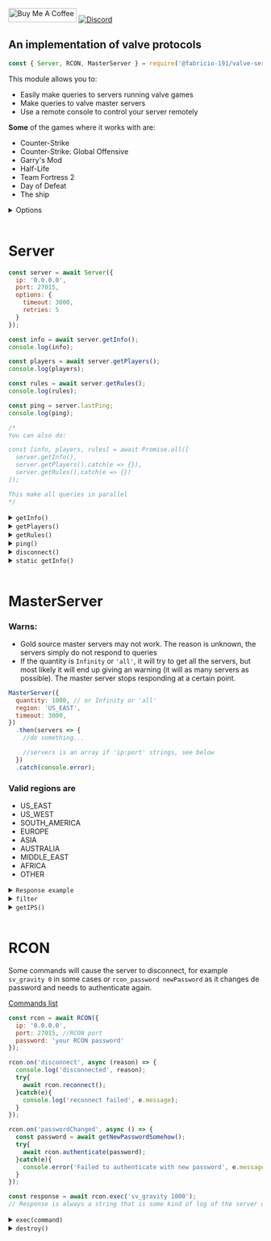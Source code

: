 <a href="https://www.buymeacoffee.com/Fabricio191" target="_blank"><img src="https://cdn.buymeacoffee.com/buttons/default-orange.png" alt="Buy Me A Coffee" height="28" width="135"></a>
[![Discord](https://img.shields.io/discord/555535212461948936?style=for-the-badge&color=7289da)](https://discord.gg/zrESMn6)  

## An implementation of valve protocols

```js
const { Server, RCON, MasterServer } = require('@fabricio-191/valve-server-query');
```

This module allows you to: 
* Easily make queries to servers running valve games
* Make queries to valve master servers
* Use a remote console to control your server remotely

**Some** of the games where it works with are:

* Counter-Strike
* Counter-Strike: Global Offensive
* Garry's Mod
* Half-Life
* Team Fortress 2
* Day of Defeat
* The ship

<details>
<summary>Options</summary>
</br>

These are the default values

```js
{
  ip: 'localhost', //in MasterServer is 'hl2master.steampowered.com'
  port: 27015, //in MasterServer is 27011
  
  timeout: 2000,
  debug: false,
  enableWarns: true,

  //RCON
  password: 'The RCON password', // hasn't a default value
  
  //Master server
  quantity: 200,
  region: 'OTHER',
}
```
</br>
</details>
</br>

# Server

```js
const server = await Server({
  ip: '0.0.0.0',
  port: 27015,
  options: {
    timeout: 3000,
    retries: 5
  }
});

const info = await server.getInfo();
console.log(info);

const players = await server.getPlayers();
console.log(players);

const rules = await server.getRules();
console.log(rules);

const ping = server.lastPing;
console.log(ping);

/*
You can also do:

const [info, players, rules] = await Promise.all([
  server.getInfo(),
  server.getPlayers().catch(e => {}),
  server.getRules().catch(e => {})
]);

This make all queries in parallel
*/
```

<details>
<summary><code>getInfo()</code></summary>
</br>

Performs an [A2S_INFO](https://developer.valvesoftware.com/wiki/Server_queries#A2S_INFO) query to the server

```js
server.getInfo()
  .then(info => {
    console.log(info);
  })
  .catch(err => {
    //...
  });
```

Info can be something like this:

```js
{
  address: '192.223.30.25:27015',
  ping: 222,
  protocol: 17,
  goldSource: false,
  name: '[Raidboss] Private KZ/Climb [GOKZ |Global | VIP/Whitelist Only]',
  map: 'kz_frozen_go',
  folder: 'csgo',
  game: 'Counter-Strike: Global Offensive',
  appID: 730n,
  players: { online: 3, max: 10, bots: 0 },
  type: 'dedicated',
  OS: 'linux',
  visibility: 'public',
  VAC: true,
  version: '1.37.6.9',
  //data after this may not be present
  port: 27015,
  steamID: 85568392922144671n,
  tv: {
    port: 27020,
    name: 'RaidbossTV'
  },
  keywords: [
    'empty',     '5v5',
    'boss',    'casual',
    'climb',     'comp',
    'competitive', 'esea',
    'faceit',    'gloves',
    'knife',     'kreedz',
    'kz',      'ladder',
    'priz',    'pub',
    'pug',     'raid',
    'raidboss',  'rank',
    'ranks',     'st'
  ],
  gameID: 730n
}
```
</br>
</details>

<details>
<summary><code>getPlayers()</code></summary>
</br>

Performs an [A2S_PLAYER](https://developer.valvesoftware.com/wiki/Server_queries#A2S_PLAYER) query to get the list of players in the server

Some servers may have disable this query (very rare).

```js
server.getPlayers()
  .then(players => {
    console.log(`There are ${players.length} in the server`);

    const list = players
      .sort((a, b) => b.timeOnline - a.timeOnline)
      .map((player, index) => `${index + 1}. ${player.name} ${player.timeOnline}`)
      .join('\n');

    console.log(list);
  })
  .catch(console.error);
```

> The `time` class has an personalized `toString()` and `@@toPrimitive()` methods

Example:

```js
[
  {
    index: 0,
    name: 'kritikal',
    score: 0,
    timeOnline: Time {
      hours: 0,
      minutes: 10,
      seconds: 25,
      start: 2021-03-20T02:46:28.267Z, //Date
      raw: 625.2186279296875
    }
  },
  {
    index: 0,
    name: 'dmx;',
    score: 0,
    timeOnline: Time {
      hours: 0,
      minutes: 10,
      seconds: 25,
      start: 2021-03-20T02:46:28.267Z,
      raw: 625.0791625976562
    }
  },
  {
    index: 0,
    name: 'fenakz',
    score: 0,
    timeOnline: Time {
      hours: 0,
      minutes: 10,
      seconds: 21,
      start: 2021-03-20T02:46:28.271Z,
      raw: 621.9488525390625
    }
  },
  {
    index: 0,
    name: '[JC] Master-cba',
    score: 0,
    timeOnline: Time {
      hours: 0,
      minutes: 10,
      seconds: 15,
      start: 2021-03-20T02:46:28.278Z,
      raw: 615.4395751953125
    }
  },
  {
    index: 0,
    name: 'sAIONARAH34! [pw] ⚓✵♣',
    score: 1,
    timeOnline: Time {
      hours: 0,
      minutes: 10,
      seconds: 1,
      start: 2021-03-20T02:46:28.292Z,
      raw: 601.7681274414062
    }
  },
  {
    index: 0,
    name: 'INFRA-',
    score: 0,
    timeOnline: Time {
      hours: 0,
      minutes: 9,
      seconds: 50,
      start: 2021-03-20T02:46:28.303Z,
      raw: 590.30859375
    }
  },
  {
    index: 0,
    name: 'Agente86',
    score: 1,
    timeOnline: Time {
      hours: 0,
      minutes: 9,
      seconds: 0,
      start: 2021-03-20T02:46:28.353Z,
      raw: 540.4190063476562
    }
  }
]
```

If the game is `The Ship` every player will have 2 extra properties `deaths` and `money`

</br>
</details>

<details>
<summary><code>getRules()</code></summary>
</br>

Makes an [A2S_RULES](https://developer.valvesoftware.com/wiki/Server_queries#A2S_RULES) query to the server

Some servers may have disable this query, so you should expect an error.

```js
server.getRules()
  .then(console.log)
  .catch(() => {});
```

The response can change a lot between servers

Example:

```js
{
  bot_quota: 0,
  coop: 0,
  cssdm_enabled: 0,
  cssdm_ffa_enabled: 0,
  cssdm_version: '2.1.6-dev',
  deathmatch: 1,
  decalfrequency: 10,
  gungame_enabled: 1,
  metamod_version: '1.10.7-devV',
  mp_allowNPCs: 1,
  mp_autocrosshair: 1,
  mp_autoteambalance: 1,
  mp_c4timer: 35,
  mp_disable_respawn_times: 0,
  mp_fadetoblack: 0,
  mp_falldamage: 0,
  mp_flashlight: 1,
  mp_footsteps: 1,
  mp_forceautoteam: 0,
  mp_forcerespawn: 1,
  mp_fraglimit: 0,
  mp_freezetime: 1,
  mp_friendlyfire: 0,
  mp_holiday_nogifts: 0,
  mp_hostagepenalty: 13,
  mp_limitteams: 2,
  mp_match_end_at_timelimit: 0,
  mp_maxrounds: 0,
  mp_respawnwavetime: 10,
  mp_roundtime: 9,
  mp_scrambleteams_auto: 1,
  mp_scrambleteams_auto_windifference: 2,
  mp_stalemate_enable: 0,
  mp_stalemate_meleeonly: 0,
  mp_startmoney: 800,
  mp_teamlist: 'hgrunt;scientist',
  mp_teamplay: 0,
  mp_timelimit: 18,
  mp_tournament: 0,
  mp_weaponstay: 0,
  mp_winlimit: 0,
  nextlevel: '',
  r_AirboatViewDampenDamp: 1,
  r_AirboatViewDampenFreq: 7,
  r_AirboatViewZHeight: 0,
  r_JeepViewDampenDamp: 1,
  r_JeepViewDampenFreq: 7,
  r_JeepViewZHeight: 10,
  r_VehicleViewDampen: 1,
  scc_version: '2.0.0',
  sm_advertisements_version: 0.6,
  sm_allchat_version: '1.1.1',
  sm_cannounce_version: 1.8,
  sm_ggdm_version: '1.8.0',
  sm_gungamesm_version: '1.2.16.0',
  sm_nextmap: 'gg_toon_poolday',
  sm_noblock: 1,
  sm_playersvotes_version: '1.5.0',
  sm_quakesounds_version: 1.8,
  sm_resetscore_version: '2.6.0',
  sm_show_damage_version: '1.0.7',
  sm_vbping_version: 1.4,
  sourcemod_version: '1.10.0.6482',
  sv_accelerate: 5,
  sv_airaccelerate: 10,
  sv_allowminmodels: 1,
  sv_alltalk: 1,
  sv_bounce: 0,
  sv_cheats: 0,
  sv_competitive_minspec: 0,
  sv_contact: 'linkinaz0@vtr.net',
  sv_enableboost: 0,
  sv_enablebunnyhopping: 0,
  sv_footsteps: 1,
  sv_friction: 4,
  sv_gravity: 800,
  sv_maxspeed: 320,
  sv_maxusrcmdprocessticks: 24,
  sv_noclipaccelerate: 5,
  sv_noclipspeed: 5,
  sv_nostats: 0,
  sv_password: 0,
  sv_pausable: 0,
  sv_rollangle: 0,
  sv_rollspeed: 200,
  sv_specaccelerate: 5,
  sv_specnoclip: 1,
  sv_specspeed: 3,
  sv_steamgroup: '',
  sv_stepsize: 18,
  sv_stopspeed: 75,
  sv_tags: 'alltalk',
  sv_voiceenable: 1,
  sv_vote_quorum_ratio: 0.6,
  sv_wateraccelerate: 10,
  sv_waterfriction: 1,
  tf_arena_max_streak: 3,
  tf_arena_preround_time: 10,
  tf_arena_round_time: 0,
  tf_arena_use_queue: 1,
  tv_enable: 0,
  tv_password: 0,
  tv_relaypassword: 0
  }
```
</br>
</details>

<details>
<summary><code>ping()</code></summary>
</br>

Performs an [A2A_PING](https://developer.valvesoftware.com/wiki/Server_queries#A2A_PING) query into the server



> This is a deprecated feature of source servers, may not work. The `server.lastPing` property contains the server ping, so this is not necessary

A warn in console will be shown (you can disable it by using `{ enableWarns: false }`, see [Options](#options))

It will return `-1` if the server did not respond to the query

```js
server.ping()
  .then(ping => {
    console.log(ping); // 214
  })
  .catch(console.error)
```
</br>
</details>


<details>
<summary><code>disconnect()</code></summary>
</br>

Disconnect the server and destroy the socket

```js
server.disconnect();
```

### Use example

```js
Server(...)
  .then(async server => {
    const players = await server.getPlayers();

    server.disconnect();

    //...
  })
  .catch(console.error);
```

</details>

<details>
<summary><code>static getInfo()</code></summary>
</br>
The difference is that it does not require the extra step of connection

Returns a promise that is resolved in an object with the server information, example:


```js
const { Server } = require('@fabricio-191/valve-server-query');

Server.getInfo({
  ip: '0.0.0.0',
  port: 27015,
})
  .then(console.log)
  .catch(console.error);
```
</details>

</br>

# MasterServer

### Warns: 
* Gold source master servers may not work. The reason is unknown, the servers simply do not respond to queries
* If the quantity is `Infinity` or `'all'`, it will try to get all the servers, but most likely it will end up giving an warning (it will as many servers as possible). The master server stops responding at a certain point.

```js
MasterServer({
  quantity: 1000, // or Infinity or 'all'
  region: 'US_EAST',
  timeout: 3000,
})
  .then(servers => {
    //do something...

    //servers is an array if 'ip:port' strings, see below
  })
  .catch(console.error);
```

### Valid regions are
* US_EAST
* US_WEST
* SOUTH_AMERICA
* EUROPE
* ASIA
* AUSTRALIA
* MIDDLE_EAST
* AFRICA
* OTHER

<details>
<summary><code>Response example</code></summary>

```js
[
  '190.195.150.143:27015', '143.255.142.150:27015', '177.54.144.122:27523',
  '189.1.173.26:27015',  '177.144.128.13:27015',  '177.66.222.92:27015',
  '196.28.69.113:27065',   '144.48.37.119:27015',   '139.180.174.191:27051',
  '108.61.168.31:27050',   '108.61.168.31:27015',   '108.61.168.31:27051',
  '139.180.174.191:27052', '139.180.174.191:27053', '139.99.173.74:27015',
  '45.121.210.91:27550',   '139.99.131.105:27015',  '139.99.144.39:27015',
  '34.87.217.246:27015',   '108.61.227.50:27025',   '108.61.227.12:27035',
  '220.240.1.134:27023',   '221.121.159.236:35240', '221.121.159.236:35260',
  '221.121.159.236:35250', '221.121.149.12:32860',  '121.74.206.225:27015',
  '41.190.141.250:27015',  '111.221.44.137:27018',  '111.221.44.137:27024',
  '111.221.44.137:27023',  '49.245.116.134:27017',  '49.245.116.134:27025',
  '49.245.116.134:27027',  '49.245.116.134:27015',  '49.245.116.134:27016',
  '49.245.116.134:27026',  '223.25.71.43:27015',  '49.245.116.134:27115',
  '49.245.116.134:27118',  '49.245.116.134:27117',  '49.245.116.134:27116',
  '13.229.55.66:24000',  '49.245.116.134:27215',  '103.9.159.78:27065',
  '75.85.184.227:27031',   '75.85.184.227:27034',   '168.235.81.229:27015',
  '66.55.74.111:27015',  '66.55.74.100:27015',  '66.55.74.82:27015',  
  '66.55.74.38:27015',   '66.55.74.103:27015',  '66.55.68.38:27015',  
  '66.55.74.65:27015',   '66.55.74.105:27015',  '66.55.74.104:27015',
  '66.55.68.36:27015',   '66.55.70.53:27015',   '64.111.99.165:27020',
  '66.55.70.177:27115',  '66.55.70.177:27315',  '104.153.109.22:27015',
  '104.153.109.26:27015',  '47.153.235.28:27015',   '173.199.84.186:27015',
  '64.190.203.117:27015',  '103.214.108.12:27105',  '173.199.87.235:27025',
  '8.3.6.148:27015',     '66.75.2.253:27015',   '172.107.198.173:27075',
  '172.107.2.177:27035',   '198.12.71.30:27015',  '206.251.72.62:27017',
  '104.207.148.159:27045', '92.38.148.25:27015',  '159.89.142.219:27016',
  '159.89.142.219:27015',  '159.89.142.219:27017',  '74.91.118.231:27015',
  '108.61.124.77:27065',   '192.53.126.95:27015',   '108.61.124.78:27980',
  '108.61.235.138:27015',  '108.61.124.72:27045',   '104.206.244.2:19001',
  '198.24.171.83:27185',   '131.153.29.243:27035',  '173.27.92.73:27016',
  '162.248.90.33:27015',   '162.248.90.38:27015',   '162.248.90.19:27015',
  '66.58.130.164:27015',   '71.193.199.206:27015',  '71.193.199.206:27017',
  '54.202.134.208:27015',  '64.42.176.58:27015',  '104.192.227.146:17741',
  '74.201.72.18:27015',
  ...1051 more items
]
```
</details>

<details>
<summary><code>filter</code></summary>

```js
const filter = new MasterServer.Filter()
  .addFlag('dedicated')
  .add('map', 'cs_italy')
  .addNOR(
    new MasterServer.Filter()
      .addFlag('secure')
  );

MasterServer({
  filter,
})
  .then(console.log)
  .catch(console.error)

// Will return a list of ips that are dedicated servers, in the cs_italy map and that do not have an anti-cheat enabled
```

`add(key, value)` adds a condition to the filter.
`addFlag(flag)` adds a flag to the filter.
`addFlags([flag, flag, ...])` adds multiple flags to the filter.
`addNOR(filter)` a special condition, specifies that servers matching any of the `filter` conditions should not be returned.
`addNAND(filter)` a special condition, specifies that servers matching all of the `filter` conditions should not be returned.

See https://developer.valvesoftware.com/wiki/Master_Server_Query_Protocol#Filter

| Parameter          | Values  | Description                                                                   |
| ------------------ | ------- | ----------------------------------------------------------------------------- |
| name_match         | string  | Servers with their hostname matching that hostname (can use * as a wildcard)  |
| version_match      | string  | Servers running version that version (can use * as a wildcard)                |
| gameaddr           | string  | Return only servers on the specified IP address (port supported and optional) |
| gamedir            | string  | Servers running the specified modification (ex. cstrike)                      |
| map                | string  | Servers running the specified map (ex. cs_italy)                              |
| appid              | number  | Servers that are running game with that [appid](https://developer.valvesoftware.com/wiki/Steam_Application_IDs) |
| napp               | number  | Servers that are NOT running game with that [appid](https://developer.valvesoftware.com/wiki/Steam_Application_IDs) |
| gametype           | array   | Servers with all of the given tag(s) in sv_tags                               |
| gamedata           | array   | Servers with all of the given tag(s) in their 'hidden' tags (only in L4D2)    |
| gamedataor         | array   | Servers with any of the given tag(s) in their 'hidden' tags (only in L4D2)    |

Notes: 
* all array's are of strings.
* `flags` are not booleans. if you want to get the inverse of any of these flags, you should use `nor` or `nand`.

Flags

| Name       | Description                             |
| ---------- | --------------------------------------- |
| dedicated  | Servers that are dedicated servers      |
| secure     | Servers using anti-cheat technology (VAC, but potentially others as well) |
| linux      | Servers running on a Linux platform     |
| password   | Servers that are not password protected |
| noplayers  | Servers that are empty                  |
| empty      | Servers that are not empty              |
| full       | Servers that are not full               |
| proxy      | Servers that are spectator proxies      |
| white      | Servers that are whitelisted            |
| collapse_addr_hash | Return only one server for each unique IP address matched |

</details>

<details>
<summary><code>getIPS()</code></summary>

```js
MasterServer.getIPS()
  .then(console.log)
  .catch(console.error)

/*
Returns an object with the master servers ips, like this: 
{
  goldSource: [ '208.64.200.118', '208.64.200.117' ],  
  source: [ '208.64.200.65', '208.64.200.39', '208.64.200.52' ]
}
*/
```

See https://developer.valvesoftware.com/wiki/Master_Server_Query_Protocol#Master_servers

> The port used in `hl2master.steampowered.com` (source) ip's is `27011` but one of them is using a different port: `27015`  
> The port numbers used by `hl1master.steampowered.com` (goldSource) can be anything between `27010` and `27013`.
</details>

</br>

# RCON

Some commands will cause the server to disconnect, for example `sv_gravity 0` in some cases or `rcon_password newPassword` as it changes de password and needs to authenticate again.

[Commands list](https://developer.valvesoftware.com/wiki/Console_Command_List) 

```js
const rcon = await RCON({
  ip: '0.0.0.0',
  port: 27015, //RCON port
  password: 'your RCON password'
});

rcon.on('disconnect', async (reason) => {
  console.log('disconnected', reason);
  try{
    await rcon.reconnect();
  }catch(e){
    console.log('reconnect failed', e.message);
  }
});

rcon.on('passwordChanged', async () => {
  const password = await getNewPasswordSomehow();
  try{
    await rcon.authenticate(password);
  }catch(e){
    console.error('Failed to authenticate with new password', e.message);
  }
});

const response = await rcon.exec('sv_gravity 1000');
// Response is always a string that is some kind of log of the server or it can be empty
```

<details>
<summary><code>exec(command)</code></summary>

This will work well with `server.getRules()`
```js
// gravity will change randomly every 5 seconds

setInterval(() => {
  const value = Math.floor(Math.random() * 10000) - 3000;
  //value will be a number between -3000 and 6999

  rcon.exec(`sv_gravity ${value}`)
    .catch(console.error);

}, 5000);
```
</details>


<details>
<summary><code>destroy()</code></summary>

Destroys the RCON connection, this will not fire the `disconnect` event

```js
rcon.destroy();
```
</details>